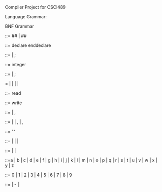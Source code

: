 Compiler Project for CSCI489


Language Grammar:

BNF Grammar

<program> ::= <st group> ## | <decl part>  <st group> ##



<decl part> ::= declare <declare list> enddeclare

<decl list> ::= <decl> | <decl list> ; <decl>

<decl> ::=  integer <identifier list>



<st group> ::= <st> | <st group> ; <st>

<st> = <asgn> | <read> | <write> | <cond> | <loop>



<read> ::= read <identifier list>

<write> ::= write <output list>



<identifier list> ::= <identifier> | <identifier list> , <identifier>

<output list> ::= <expression> | <quote> | <output list> , <expression>
		                                                    | <output list> , <quote>


<quote> ::= ‘ <word> ‘

<word> ::= <letter> | <digit> | <word> <letter> | <word> <digit>



<identifier> ::= <letter> | <identifier> <letter> | <identifier> <digit>

<letter>::=a | b | c | d | e | f | g | h | i | j | k | l | m | n | o | p | q |
                    r | s | t | u | v | w | x | y | z

<digit> ::= 0 | 1 | 2 | 3 | 4 | 5 | 6 | 7 | 8 | 9

<const> ::= <digit> | - <digit> | <const> <digit> 
